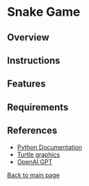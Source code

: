 # Snake Game

## Overview


## Instructions


## Features


## Requirements


## References
- [Python Documentation](https://docs.python.org/3/)
- [Turtle graphics](https://docs.python.org/3/library/turtle.html)
- [OpenAI GPT](https://www.openai.com/)

[Back to main page](https://github.com/ErkanHatipoglu/100-days-of-code)
